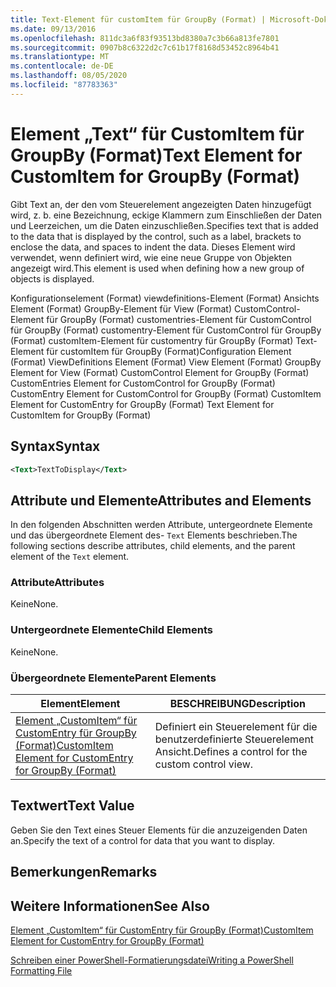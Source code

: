 ```yaml
---
title: Text-Element für customItem für GroupBy (Format) | Microsoft-Dokumentation
ms.date: 09/13/2016
ms.openlocfilehash: 811dc3a6f83f93513bd8380a7c3b66a813fe7801
ms.sourcegitcommit: 0907b8c6322d2c7c61b17f8168d53452c8964b41
ms.translationtype: MT
ms.contentlocale: de-DE
ms.lasthandoff: 08/05/2020
ms.locfileid: "87783363"
---
```

# <a name="text-element-for-customitem-for-groupby-format"></a><span data-ttu-id="8bdd3-102">Element „Text“ für CustomItem für GroupBy (Format)</span><span class="sxs-lookup"><span data-stu-id="8bdd3-102">Text Element for CustomItem for GroupBy (Format)</span></span>

<span data-ttu-id="8bdd3-103">Gibt Text an, der den vom Steuerelement angezeigten Daten hinzugefügt wird, z. b. eine Bezeichnung, eckige Klammern zum Einschließen der Daten und Leerzeichen, um die Daten einzuschließen.</span><span class="sxs-lookup"><span data-stu-id="8bdd3-103">Specifies text that is added to the data that is displayed by the control, such as a label, brackets to enclose the data, and spaces to indent the data.</span></span> <span data-ttu-id="8bdd3-104">Dieses Element wird verwendet, wenn definiert wird, wie eine neue Gruppe von Objekten angezeigt wird.</span><span class="sxs-lookup"><span data-stu-id="8bdd3-104">This element is used when defining how a new group of objects is displayed.</span></span>

<span data-ttu-id="8bdd3-105">Konfigurationselement (Format) viewdefinitions-Element (Format) Ansichts Element (Format) GroupBy-Element für View (Format) CustomControl-Element für GroupBy (Format) customentries-Element für CustomControl für GroupBy (Format) customentry-Element für CustomControl für GroupBy (Format) customItem-Element für customentry für GroupBy (Format) Text-Element für customItem für GroupBy (Format)</span><span class="sxs-lookup"><span data-stu-id="8bdd3-105">Configuration Element (Format) ViewDefinitions Element (Format) View Element (Format) GroupBy Element for View (Format) CustomControl Element for GroupBy (Format) CustomEntries Element for CustomControl for GroupBy (Format) CustomEntry Element for CustomControl for GroupBy (Format) CustomItem Element for CustomEntry for GroupBy (Format) Text Element for CustomItem for GroupBy (Format)</span></span>

## <a name="syntax"></a><span data-ttu-id="8bdd3-106">Syntax</span><span class="sxs-lookup"><span data-stu-id="8bdd3-106">Syntax</span></span>

```xml
<Text>TextToDisplay</Text>
```

## <a name="attributes-and-elements"></a><span data-ttu-id="8bdd3-107">Attribute und Elemente</span><span class="sxs-lookup"><span data-stu-id="8bdd3-107">Attributes and Elements</span></span>

<span data-ttu-id="8bdd3-108">In den folgenden Abschnitten werden Attribute, untergeordnete Elemente und das übergeordnete Element des- `Text` Elements beschrieben.</span><span class="sxs-lookup"><span data-stu-id="8bdd3-108">The following sections describe attributes, child elements, and the parent element of the `Text` element.</span></span>

### <a name="attributes"></a><span data-ttu-id="8bdd3-109">Attribute</span><span class="sxs-lookup"><span data-stu-id="8bdd3-109">Attributes</span></span>

<span data-ttu-id="8bdd3-110">Keine</span><span class="sxs-lookup"><span data-stu-id="8bdd3-110">None.</span></span>

### <a name="child-elements"></a><span data-ttu-id="8bdd3-111">Untergeordnete Elemente</span><span class="sxs-lookup"><span data-stu-id="8bdd3-111">Child Elements</span></span>

<span data-ttu-id="8bdd3-112">Keine</span><span class="sxs-lookup"><span data-stu-id="8bdd3-112">None.</span></span>

### <a name="parent-elements"></a><span data-ttu-id="8bdd3-113">Übergeordnete Elemente</span><span class="sxs-lookup"><span data-stu-id="8bdd3-113">Parent Elements</span></span>

|<span data-ttu-id="8bdd3-114">Element</span><span class="sxs-lookup"><span data-stu-id="8bdd3-114">Element</span></span>|<span data-ttu-id="8bdd3-115">BESCHREIBUNG</span><span class="sxs-lookup"><span data-stu-id="8bdd3-115">Description</span></span>|
|-------------|-----------------|
|[<span data-ttu-id="8bdd3-116">Element „CustomItem“ für CustomEntry für GroupBy (Format)</span><span class="sxs-lookup"><span data-stu-id="8bdd3-116">CustomItem Element for CustomEntry for GroupBy (Format)</span></span>](./customitem-element-for-customentry-for-groupby-format.md)|<span data-ttu-id="8bdd3-117">Definiert ein Steuerelement für die benutzerdefinierte Steuerelement Ansicht.</span><span class="sxs-lookup"><span data-stu-id="8bdd3-117">Defines a control for the custom control view.</span></span>|

## <a name="text-value"></a><span data-ttu-id="8bdd3-118">Textwert</span><span class="sxs-lookup"><span data-stu-id="8bdd3-118">Text Value</span></span>

<span data-ttu-id="8bdd3-119">Geben Sie den Text eines Steuer Elements für die anzuzeigenden Daten an.</span><span class="sxs-lookup"><span data-stu-id="8bdd3-119">Specify the text of a control for data that you want to display.</span></span>

## <a name="remarks"></a><span data-ttu-id="8bdd3-120">Bemerkungen</span><span class="sxs-lookup"><span data-stu-id="8bdd3-120">Remarks</span></span>

## <a name="see-also"></a><span data-ttu-id="8bdd3-121">Weitere Informationen</span><span class="sxs-lookup"><span data-stu-id="8bdd3-121">See Also</span></span>

[<span data-ttu-id="8bdd3-122">Element „CustomItem“ für CustomEntry für GroupBy (Format)</span><span class="sxs-lookup"><span data-stu-id="8bdd3-122">CustomItem Element for CustomEntry for GroupBy (Format)</span></span>](./customitem-element-for-customentry-for-groupby-format.md)

[<span data-ttu-id="8bdd3-123">Schreiben einer PowerShell-Formatierungsdatei</span><span class="sxs-lookup"><span data-stu-id="8bdd3-123">Writing a PowerShell Formatting File</span></span>](./writing-a-powershell-formatting-file.md)
